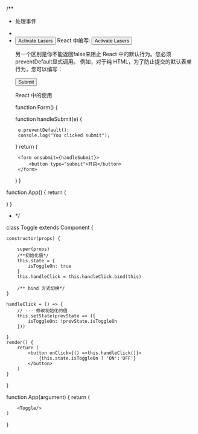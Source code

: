 
/**
 * 处理事件
 * 
 * <button onclick="activateLasers()">
      Activate Lasers
    </button>
    React 中编写:
    <button onClick={activeLasers}>
    Activate Lasers
    </button>

    另一个区别是你不能返回false来阻止 React 中的默认行为。您必须preventDefault显式调用。
    例如，对于纯 HTML，为了防止提交的默认表单行为，您可以编写：

    <form onsubmit="console.log("you clicked submit"); return false">
     <button type="submit">
      Submit
     </button>
    </form>

     React 中的使用


     function Form() {

    function handleSubmit(e) {

        e.preventDefault();
        console.log("You clicked submit");
    }
    return (

        <form onsubmit={handleSubmit}>
            <button type="submit">开启</button>    
        </form>
    )
}

function App() {
    return (
        <Form/>
    )
}

 * */

class Toggle extends Component {

    constructor(props) {

        super(props)
        /**初始化值*/
        this.state = {
            isToggleOn: true
        }
        this.handleClick = this.handleClick.bind(this)

        /** bind 方式切换*/
    }

    handleClick = () => {
        // --- 修改初始化的值
        this.setState(prevState => ({
            isToggleOn: !prevState.isToggleOn
        }))

    }
    render() {
        return (
            <button onClick={() =>this.handleClick()}>
                {this.state.isToggleOn ? 'ON':'OFF'}
            </button>
        )
    }
}

function App(argument) {
    return (

        <Toggle/>
    )
}

